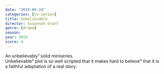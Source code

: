 ```yaml
---
date: "2019-09-24"
categories: [tv-series]
title: Unbelievable
director: Susannah Grant
genre: [drama]
season: 
year: 2019
score: 4
---
```

An unbelievably¹ solid miniseries.  
Unbelievable² plot is so well scripted that it makes hard to believe³ that it is a faithful adaptation of a real story.   

